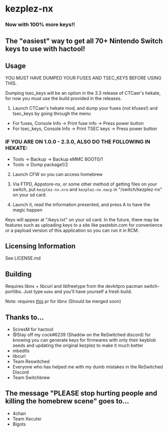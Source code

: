 # kezplez-nx
### Now with 100% more keys!!
## The "easiest" way to get all 70+ Nintendo Switch keys to use with hactool!

## Usage
YOU MUST HAVE DUMPED YOUR FUSES AND TSEC_KEYS BEFORE USING THIS.

Dumping tsec_keys will be an option in the 3.3 release of CTCaer's hekate, for now you must use the build provided in the releases.

1. Launch CTCaer's hekate mod, and dump your fuses (not kfuses!) and tsec_keys by going through the menu
* For fuses, Console Info -> Print fuse info -> Press power button
* For tsec_keys, Console Info -> Print TSEC keys -> Press power button
### IF YOU ARE ON 1.0.0 - 2.3.0, ALSO DO THE FOLLOWING IN HEKATE:
* Tools -> Backup -> Backup eMMC BOOT0/1
* Tools -> Dump package1/2

2. Launch CFW so you can access homebrew

3. Via FTPD, Appstore-nx, or some other method of getting files on your switch, put `kezplez-nx.nro` and `kezplez-nx.nacp` in "/switch/kezplez-nx" on your sd card.

4. Launch it, read the information presented, and press A to have the magic happen

Keys will appear at "/keys.txt" on your sd card. In the future, there may be features such as uploading keys to a site like pastebin.com for convenience or a payload version of this application so you can run it in RCM.


## Licensing Information
See LICENSE.md

## Building
Requires libnx + libcurl and libfreetype from the devkitpro pacman switch-portlibs.
Just type `make` and you'll have yourself a fresh build.

Note: requires [this](https://github.com/switchbrew/libnx/pull/130) pr for libnx (Should be merged soon)

## Thanks to...
* SciresM for hactool
* @Stay off my cock#6239 (Shadów on the ReSwitched discord) for knowing you can generate keys for firmwares with only their keyblob seeds and updating the original kezplez to make it much better
* mbedtls
* libcurl
* Team Reswitched
* Everyone who has helped me with my dumb mistakes in the ReSwitched Discord
* Team Switchbrew

## The message "PLEASE stop hurting people and killing the homebrew scene" goes to...
* 4chan
* Team Xecuter
* Bigots